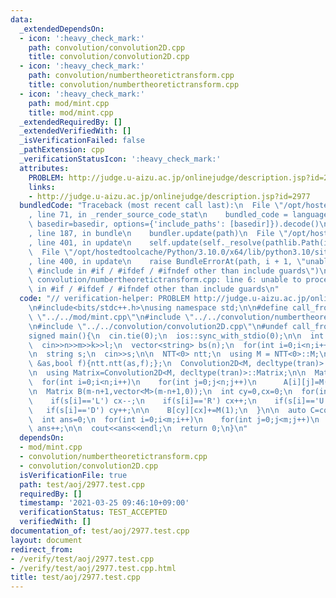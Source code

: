 ```yaml
---
data:
  _extendedDependsOn:
  - icon: ':heavy_check_mark:'
    path: convolution/convolution2D.cpp
    title: convolution/convolution2D.cpp
  - icon: ':heavy_check_mark:'
    path: convolution/numbertheoretictransform.cpp
    title: convolution/numbertheoretictransform.cpp
  - icon: ':heavy_check_mark:'
    path: mod/mint.cpp
    title: mod/mint.cpp
  _extendedRequiredBy: []
  _extendedVerifiedWith: []
  _isVerificationFailed: false
  _pathExtension: cpp
  _verificationStatusIcon: ':heavy_check_mark:'
  attributes:
    PROBLEM: http://judge.u-aizu.ac.jp/onlinejudge/description.jsp?id=2977
    links:
    - http://judge.u-aizu.ac.jp/onlinejudge/description.jsp?id=2977
  bundledCode: "Traceback (most recent call last):\n  File \"/opt/hostedtoolcache/Python/3.10.0/x64/lib/python3.10/site-packages/onlinejudge_verify/documentation/build.py\"\
    , line 71, in _render_source_code_stat\n    bundled_code = language.bundle(stat.path,\
    \ basedir=basedir, options={'include_paths': [basedir]}).decode()\n  File \"/opt/hostedtoolcache/Python/3.10.0/x64/lib/python3.10/site-packages/onlinejudge_verify/languages/cplusplus.py\"\
    , line 187, in bundle\n    bundler.update(path)\n  File \"/opt/hostedtoolcache/Python/3.10.0/x64/lib/python3.10/site-packages/onlinejudge_verify/languages/cplusplus_bundle.py\"\
    , line 401, in update\n    self.update(self._resolve(pathlib.Path(included), included_from=path))\n\
    \  File \"/opt/hostedtoolcache/Python/3.10.0/x64/lib/python3.10/site-packages/onlinejudge_verify/languages/cplusplus_bundle.py\"\
    , line 400, in update\n    raise BundleErrorAt(path, i + 1, \"unable to process\
    \ #include in #if / #ifdef / #ifndef other than include guards\")\nonlinejudge_verify.languages.cplusplus_bundle.BundleErrorAt:\
    \ convolution/numbertheoretictransform.cpp: line 6: unable to process #include\
    \ in #if / #ifdef / #ifndef other than include guards\n"
  code: "// verification-helper: PROBLEM http://judge.u-aizu.ac.jp/onlinejudge/description.jsp?id=2977\n\
    \n#include<bits/stdc++.h>\nusing namespace std;\n\n#define call_from_test\n#include\
    \ \"../../mod/mint.cpp\"\n#include \"../../convolution/numbertheoretictransform.cpp\"\
    \n#include \"../../convolution/convolution2D.cpp\"\n#undef call_from_test\n\n\
    signed main(){\n  cin.tie(0);\n  ios::sync_with_stdio(0);\n\n  int n,m,k,l;\n\
    \  cin>>n>>m>>k>>l;\n  vector<string> bs(n);\n  for(int i=0;i<n;i++) cin>>bs[i];\n\
    \n  string s;\n  cin>>s;\n\n  NTT<0> ntt;\n  using M = NTT<0>::M;\n  auto tran=[&](auto\
    \ &as,bool f){ntt.ntt(as,f);};\n  Convolution2D<M, decltype(tran)> conv(tran);\n\
    \n  using Matrix=Convolution2D<M, decltype(tran)>::Matrix;\n\n  Matrix A(n,vector<M>(n,0));\n\
    \  for(int i=0;i<n;i++)\n    for(int j=0;j<n;j++)\n      A[i][j]=M(bs[i][j]=='X');\n\
    \n  Matrix B(m-n+1,vector<M>(m-n+1,0));\n  int cy=0,cx=0;\n  for(int i=0;i<l;i++){\n\
    \    if(s[i]=='L') cx--;\n    if(s[i]=='R') cx++;\n    if(s[i]=='U') cy--;\n \
    \   if(s[i]=='D') cy++;\n\n    B[cy][cx]+=M(1);\n  }\n\n  auto C=conv.multiply(A,B);\n\
    \  int ans=0;\n  for(int i=0;i<m;i++)\n    for(int j=0;j<m;j++)\n      if(C[i][j].v>=k)\
    \ ans++;\n\n  cout<<ans<<endl;\n  return 0;\n}\n"
  dependsOn:
  - mod/mint.cpp
  - convolution/numbertheoretictransform.cpp
  - convolution/convolution2D.cpp
  isVerificationFile: true
  path: test/aoj/2977.test.cpp
  requiredBy: []
  timestamp: '2021-03-25 09:46:10+09:00'
  verificationStatus: TEST_ACCEPTED
  verifiedWith: []
documentation_of: test/aoj/2977.test.cpp
layout: document
redirect_from:
- /verify/test/aoj/2977.test.cpp
- /verify/test/aoj/2977.test.cpp.html
title: test/aoj/2977.test.cpp
---
```

